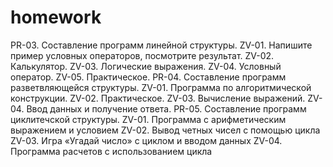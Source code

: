 # homework

 PR-03. Составление программ линейной структуры.
   ZV-01. Напишите пример условных операторов, посмотрите результат.
   ZV-02. Калькулятор.
   ZV-03. Логические выражения.
   ZV-04. Условный оператор.
   ZV-05. Практическое.
 PR-04. Составление программ разветвляющейся структуры.
   ZV-01. Программа по алгоритмической конструкции.
   ZV-02. Практическое.
   ZV-03. Вычисление выражений.
   ZV-04. Ввод данных и получение ответа.
 PR-05. Составление программ циклитечской структуры.
   ZV-01. Программа с арифметическим выражением и условием
   ZV-02. Вывод четных чисел с помощью цикла
   ZV-03. Игра «Угадай число» с циклом и вводом данных
   ZV-04. Программа расчетов с использованием цикла
